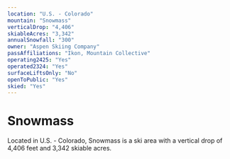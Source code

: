 ```yaml
---
location: "U.S. - Colorado"
mountain: "Snowmass"
verticalDrop: "4,406"
skiableAcres: "3,342"
annualSnowfall: "300"
owner: "Aspen Skiing Company"
passAffiliations: "Ikon, Mountain Collective"
operating2425: "Yes"
operated2324: "Yes"
surfaceLiftsOnly: "No"
openToPublic: "Yes"
skied: "Yes"
---
```


# Snowmass

Located in U.S. - Colorado, Snowmass is a ski area with a vertical drop of 4,406 feet and 3,342 skiable acres.